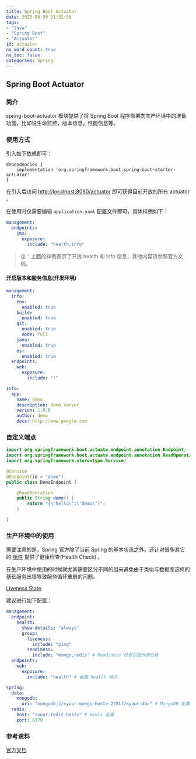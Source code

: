 ```yaml
---
title: Spring Boot Actuator
date: 2023-06-30 21:32:58
tags:
- "Java"
- "Spring Boot"
- "Actuator"
id: actuator 
no_word_count: true
no_toc: false
categories: Spring
---
```


## Spring Boot Actuator

### 简介

spring-boot-actuator 模块提供了将 Spring Boot 程序部署向生产环境中的准备功能，比如说生命监控，版本信息，性能信息等。

### 使用方式

引入如下依赖即可：

```grovvy
dependencies {
    implementation 'org.springframework.boot:spring-boot-starter-actuator'
}
```

在引入后访问 [http://localhost:8080/actuator](http://localhost:8080/actuator) 即可获得目前开放的所有 actuator 。

在使用时仅需要编辑 `application.yaml` 配置文件即可，具体样例如下： 

```yaml
management:
  endpoints:
    jmx:
      exposure:
        include: "health,info"
```

> 注：上面的样例表示了开放 health 和 info 信息，其他内容请参照官方文档。

#### 开启版本和服务信息(开发环境)

```yaml
management:
  info:
    env:
      enabled: true
    build:
      enabled: true
    git:
      enabled: true
      mode: full
    java:
      enabled: true
    os:
      enabled: true
  endpoints:
    web:
      exposure:
        include: "*"

info:
  app:
    name: demo
    description: demo server
    verion: 1.0.0
    author: demo
    docs: http://www.google.com
```

### 自定义端点

```java
import org.springframework.boot.actuate.endpoint.annotation.Endpoint;
import org.springframework.boot.actuate.endpoint.annotation.ReadOperation;
import org.springframework.stereotype.Service;

@Service
@Endpoint(id = "demo")
public class DemoEndpoint {

    @ReadOperation
    public String demo() {
        return "{\"hello\":\"demo\"}";
    }

}
```

### 生产环境中的使用

需要注意的是，Spring 官方除了当前 Spring 的基本状态之外，还针对很多其它的 [组件](https://docs.spring.io/spring-boot/reference/actuator/endpoints.html#actuator.endpoints.health.auto-configured-health-indicators) 提供了健康检查(Health Check) 。

在生产环境中使用的时候就尤其需要区分不同的组来避免由于类似与数据库这样的基础服务出错导致服务循环重启的问题。

[Liveness State](https://docs.spring.io/spring-boot/reference/features/spring-application.html#features.spring-application.application-availability.liveness)

建议进行如下配置：

```yaml
management:
  endpoint:
    health:
      show-details: "always"
      group:
        liveness:
          include: "ping"
        readiness:
          include: "mongo,redis" # Readiness 检查包括外部依赖
  endpoints:
    web:
      exposure:
        include: "health" # 暴露 health 端点

spring:
  data:
    mongodb:
      uri: "mongodb://<your-mongo-host>:27017/<your-db>" # MongoDB 配置
  redis:
    host: "<your-redis-host>" # Redis 配置
    port: 6379
```

### 参考资料

[官方文档](https://docs.spring.io/spring-boot/docs/current/reference/html/actuator.html)
